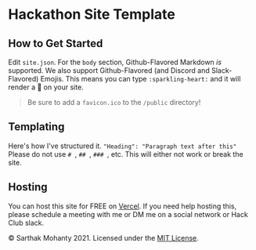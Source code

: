 # Hackathon Site Template

## How to Get Started
Edit `site.json`. For the `body` section, Github-Flavored Markdown *is* supported. We also support Github-Flavored (and Discord and Slack-Flavored) Emojis. This means you can type `:sparkling-heart:` and it will render a 💖 on your site.
> Be sure to add a `favicon.ico` to the `/public` directory!

## Templating
Here's how I've structured it.
`"Heading": "Paragraph text after this"`
Please do not use `# `, `## `, `### `, etc. This will either not work or break the site.

## Hosting
You can host this site for FREE on [Vercel](https://vercel.com). If you need help hosting this, please schedule a meeting with me or DM me on a social network or Hack Club slack.

&copy; Sarthak Mohanty 2021. Licensed under the [MIT License](LICENSE).